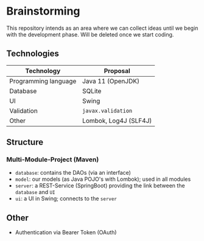 # Brainstorming

This repository intends as an area where we can collect ideas until we begin with the development phase. Will be deleted once we start coding.

## Technologies

Technology | Proposal
------------ | -------------
Programming language | Java 11 (OpenJDK)
Database | SQLite
UI | Swing
Validation | `javax.validation`
Other | Lombok, Log4J (SLF4J)

## Structure

### Multi-Module-Project (Maven)
- `database`: contains the DAOs (via an interface)
- `model`: our models (as Java POJO's with Lombok); used in all modules
- `server`: a REST-Service (SpringBoot) providing the link between the `database` and `UI`
- `ui`: a UI in Swing; connects to the `server`

## Other

- Authentication via Bearer Token (OAuth)
